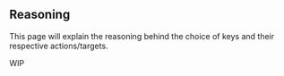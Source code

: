## Reasoning

This page will explain the reasoning behind the choice of keys and their respective actions/targets.

WIP